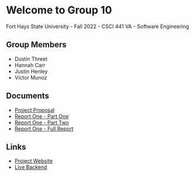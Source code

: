 # Welcome to Group 10
Fort Hays State University - Fall 2022 - CSCI 441 VA - Software Engineering

## Group Members
- Dustin Threet []()
- Hannah Carr []()
- Justin Henley []()
- Victor Munoz []()

## Documents
- [Project Proposal](https://drive.google.com/file/d/1FrU98wgH9FLsxeomwyrD00fDvVm02YQ6/view?usp=sharing)
- [Report One - Part One](https://drive.google.com/file/d/1lSVPS9dwJsXz9XT3v1ymVENNiSLJCybm/view?usp=sharing)
- [Report One - Part Two](https://drive.google.com/file/d/1G23IlJqq6Tv0aa5DmeU0OnpvYhc5vM3l/view?usp=sharing)
- [Report One - Full Report](https://drive.google.com/file/d/1KyVMqZdq3IMduJt1uJ1oMROL0OQRODKg/view?usp=sharing)

## Links
- [Project Website](https://fhsu-csci-675-group-10.onrender.com/)
- [Live Backend](https://parking-garages.onrender.com/)
